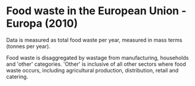 # Food waste in the European Union - Europa (2010)

Data is measured as total food waste per year, measured in mass terms (tonnes per year).

Food waste is disaggregated by wastage from manufacturing, households and 'other' categories. 'Other' is inclusive of all other sectors where food waste occurs, including agricultural production, distribution, retail and catering.
